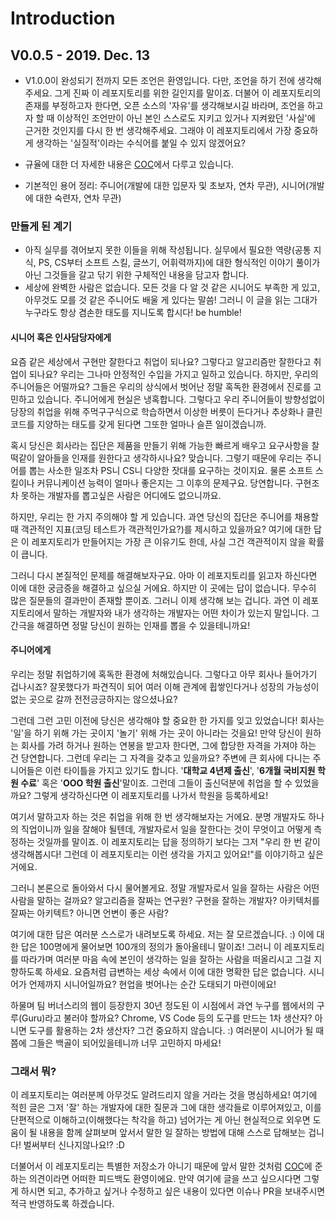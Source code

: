 # Introduction

## V0.0.5 - 2019. Dec. 13

- V1.0.0이 완성되기 전까지 모든 조언은 환영입니다. 다만, 조언을 하기 전에 생각해주세요. 그게 진짜 이 레포지토리를 위한 길인지를 말이죠. 더불어 이 레포지토리의 존재를 부정하고자 한다면, 오픈 소스의 '자유'를 생각해보시길 바라며, 조언을 하고자 할 때 이상적인 조언만이 아닌 본인 스스로도 지키고 있거나 지켜왔던 '사실'에 근거한 것인지를 다시 한 번 생각해주세요. 그래야 이 레포지토리에서 가장 중요하게 생각하는 '실질적'이라는 수식어를 붙일 수 있지 않겠어요?

- 규율에 대한 더 자세한 내용은 [COC](/CODE_OF_CONDUCT.md)에서 다루고 있습니다.

- 기본적인 용어 정리: 주니어(개발에 대한 입문자 및 초보자, 연차 무관), 시니어(개발에 대한 숙련자, 연차 무관)

### 만들게 된 계기

- 아직 실무를 겪어보지 못한 이들을 위해 작성됩니다. 실무에서 필요한 역량(공통 지식, PS, CS부터 소프트 스킬, 글쓰기, 어휘력까지)에 대한 형식적인 이야기 풀이가 아닌 그것들을 갈고 닦기 위한 구체적인 내용을 담고자 합니다.
- 세상에 완벽한 사람은 없습니다. 모든 것을 다 알 것 같은 시니어도 부족한 게 있고, 아무것도 모를 것 같은 주니어도 배울 게 있다는 말씀! 그러니 이 글을 읽는 그대가 누구라도 항상 겸손한 태도를 지니도록 합시다! be humble!

#### 시니어 혹은 인사담당자에게

요즘 같은 세상에서 구현만 잘한다고 취업이 되나요? 그렇다고 알고리즘만 잘한다고 취업이 되나요? 우리는 그나마 안정적인 수입을 가지고 일하고 있습니다. 하지만, 우리의 주니어들은 어떨까요? 그들은 우리의 상식에서 벗어난 정말 혹독한 환경에서 진로를 고민하고 있습니다. 주니어에게 현실은 냉혹합니다. 그렇다고 우리 주니어들이 방향성없이 당장의 취업을 위해 주먹구구식으로 학습하면서 이상한 버릇이 든다거나 추상화나 클린코드를 지양하는 태도를 갖게 된다면 그또한 얼마나 슬픈 일이겠습니까.

혹시 당신은 회사라는 집단은 제품을 만들기 위해 가능한 빠르게 배우고 요구사항을 찰떡같이 알아들을 인재를 원한다고 생각하시나요? 맞습니다. 그렇기 때문에 우리는 주니어를 뽑는 사소한 일조차 PS니 CS니 다양한 잣대를 요구하는 것이지요. 물론 소프트 스킬이나 커뮤니케이션 능력이 얼마나 좋은지는 그 이후의 문제구요. 당연합니다. 구현조차 못하는 개발자를 뽑고싶은 사람은 어디에도 없으니까요.

하지만, 우리는 한 가지 주의해야 할 게 있습니다. 과연 당신의 집단은 주니어를 채용할 때 객관적인 지표(코딩 테스트가 객관적인가요?)를 제시하고 있을까요? 여기에 대한 답은 이 레포지토리가 만들어지는 가장 큰 이유기도 한데, 사실 그건 객관적이지 않을 확률이 큽니다.

그러니 다시 본질적인 문제를 해결해보자구요. 아마 이 레포지토리를 읽고자 하신다면 이에 대한 궁금증을 해결하고 싶으실 거에요. 하지만 이 곳에는 답이 없습니다. 무수히 많은 질문들의 결과만이 존재할 뿐이죠. 그러니 이제 생각해 보는 겁니다. 과연 이 레포지토리에서 말하는 개발자와 내가 생각하는 개발자는 어떤 차이가 있는지 말입니다. 그 간극을 해결하면 정말 당신이 원하는 인재를 뽑을 수 있을테니까요!

#### 주니어에게

우리는 정말 취업하기에 혹독한 환경에 처해있습니다. 그렇다고 아무 회사나 들어가기 겁나시죠? 잘못했다가 파견직이 되어 여러 이해 관계에 휩쌓인다거나 성장의 가능성이 없는 곳으로 갈까 전전긍긍하지는 않으셨나요?

그런데 그런 고민 이전에 당신은 생각해야 할 중요한 한 가지를 잊고 있었습니다! 회사는 '일'을 하기 위해 가는 곳이지 '놀기' 위해 가는 곳이 아니라는 것을요! 만약 당신이 원하는 회사를 가려 하거나 원하는 연봉을 받고자 한다면, 그에 합당한 자격을 가져야 하는 건 당연합니다. 그런데 우리는 그 자격을 갖추고 있을까요? 주변에 큰 회사에 다니는 주니어들은 이런 타이틀을 가지고 있기도 합니다. '**대학교 4년제 출신**', '**6개월 국비지원 학원 수료**' 혹은 '**OOO 학원 출신**'말이죠. 그런데 그들이 출신덕분에 취업을 할 수 있었을까요? 그렇게 생각하신다면 이 레포지토리를 나가서 학원을 등록하세요!

여기서 말하고자 하는 것은 취업을 위해 한 번 생각해보자는 거에요. 분명 개발자도 하나의 직업이니까 일을 잘해야 될텐데, 개발자로서 일을 잘한다는 것이 무엇이고 어떻게 측정하는 것일까를 말이죠. 이 레포지토리는 답을 정의하기 보다는 그저 "우리 한 번 같이 생각해봅시다! 그런데 이 레포지토리는 이런 생각을 가지고 있어요!"를 이야기하고 싶은 거에요.

그러니 본론으로 돌아와서 다시 물어볼게요. 정말 개발자로서 일을 잘하는 사람은 어떤 사람을 말하는 걸까요? 알고리즘을 잘짜는 연구원? 구현을 잘하는 개발자? 아키텍처를 잘짜는 아키텍트? 아니면 언변이 좋은 사람?

여기에 대한 답은 여러분 스스로가 내려보도록 하세요. 저는 잘 모르겠습니다. :) 이에 대한 답은 100명에게 물어보면 100개의 정의가 돌아올테니 말이죠! 그러니 이 레포지토리를 따라가며 여러분 마음 속에 본인이 생각하는 일을 잘하는 사람을 떠올리시고 그걸 지향하도록 하세요. 요즘처럼 급변하는 세상 속에서 이에 대한 명확한 답은 없습니다. 시니어가 언제까지 시니어일까요? 현업을 벗어나는 순간 도태되기 마련이에요!

하물며 팀 버너스리의 웹이 등장한지 30년 정도된 이 시점에서 과연 누구를 웹에서의 구루(Guru)라고 불러야 할까요? Chrome, VS Code 등의 도구를 만드는 1차 생산자? 아니면 도구를 활용하는 2차 생산자? 그건 중요하지 않습니다. :) 여러분이 시니어가 될 때 쯤에 그들은 백골이 되어있을테니까 너무 고민하지 마세요!

### 그래서 뭐?

이 레포지토리는 여러분께 아무것도 알려드리지 않을 거라는 것을 명심하세요! 여기에 적힌 글은 그저 '잘' 하는 개발자에 대한 질문과 그에 대한 생각들로 이루어져있고, 이를 단편적으로 이해하고(이해했다는 착각을 하고) 넘어가는 게 아닌 현실적으로 외우면 도움이 될 내용을 함께 살펴보며 앞서서 말한 일 잘하는 방법에 대해 스스로 답해보는 겁니다! 벌써부터 신나지않나요!? :D

더불어서 이 레포지토리는 특별한 저장소가 아니기 때문에 앞서 말한 것처럼 [COC](/CODE_OF_CONDUCT.md)에 준하는 의견이라면 어떠한 피드백도 환영이에요. 만약 여기에 글을 쓰고 싶으시다면 그렇게 하시면 되고, 추가하고 싶거나 수정하고 싶은 내용이 있다면 이슈나 PR을 보내주시면 적극 반영하도록 하겠습니다.

